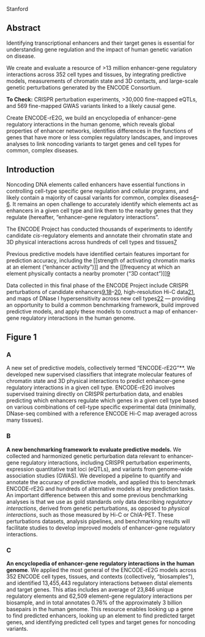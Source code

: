 Stanford


## Abstract 

Identifying transcriptional enhancers and their target genes is essential for understanding gene regulation and the impact of human genetic variation on disease. 

We create and evaluate a resource of >13 million enhancer-gene regulatory interactions across 352 cell types and tissues, by integrating predictive models, measurements of chromatin state and 3D contacts, and large-scale genetic perturbations generated by the ENCODE Consortium.

**To Check:** CRISPR perturbation experiments, >30,000 fine-mapped eQTLs, and 569 fine-mapped GWAS variants linked to a likely causal gene.

Create ENCODE-rE2G, we build an encyclopedia of enhancer-gene regulatory interactions in the human genome, which reveals global properties of enhancer networks, identifies differences in the functions of genes that have more or less complex regulatory landscapes, and improves analyses to link noncoding variants to target genes and cell types for common, complex diseases.


## Introduction 
Noncoding DNA elements called enhancers have essential functions in controlling cell-type specific gene regulation and cellular programs, and likely contain a majority of causal variants for common, complex diseases[4](https://www.biorxiv.org/content/10.1101/2023.11.09.563812v1.full#ref-4)–[6](https://www.biorxiv.org/content/10.1101/2023.11.09.563812v1.full#ref-6). It remains an open challenge to accurately identify which elements act as enhancers in a given cell type and link them to the nearby genes that they regulate (hereafter, “enhancer-gene regulatory interactions”.

The ENCODE Project has conducted thousands of experiments to identify candidate _cis_-regulatory elements and annotate their chromatin state and 3D physical interactions across hundreds of cell types and tissues[7](https://www.biorxiv.org/content/10.1101/2023.11.09.563812v1.full#ref-7)


Previous predictive models have identified certain features important for prediction accuracy, including the [[strength of activating chromatin marks at an element (“enhancer activity”)]] and the [[frequency at which an element physically contacts a nearby promoter (“3D contact”)]][9](https://www.biorxiv.org/content/10.1101/2023.11.09.563812v1.full#ref-9)

Data collected in this final phase of the ENCODE Project include CRISPR perturbations of candidate enhancers[9](https://www.biorxiv.org/content/10.1101/2023.11.09.563812v1.full#ref-9),[18](https://www.biorxiv.org/content/10.1101/2023.11.09.563812v1.full#ref-18)–[20](https://www.biorxiv.org/content/10.1101/2023.11.09.563812v1.full#ref-20), high-resolution Hi-C data[21](https://www.biorxiv.org/content/10.1101/2023.11.09.563812v1.full#ref-21), and maps of DNase I hypersensitivity across new cell types[22](https://www.biorxiv.org/content/10.1101/2023.11.09.563812v1.full#ref-22) — providing an opportunity to build a common benchmarking framework, build improved predictive models, and apply these models to construct a map of enhancer-gene regulatory interactions in the human genome.


## Figure 1

### A
A new set of predictive models, collectively termed “ENCODE-rE2G”**. We developed new supervised classifiers that integrate molecular features of chromatin state and 3D physical interactions to predict enhancer-gene regulatory interactions in a given cell type. ENCODE-rE2G involves supervised training directly on CRISPR perturbation data, and enables predicting which enhancers regulate which genes in a given cell type based on various combinations of cell-type specific experimental data (minimally, DNase-seq combined with a reference ENCODE Hi-C map averaged across many tissues).

### B
**A new benchmarking framework to evaluate predictive models.** We collected and harmonized genetic perturbation data relevant to enhancer-gene regulatory interactions, including CRISPR perturbation experiments, expression quantitative trait loci (eQTLs), and variants from genome-wide association studies (GWAS). We developed a pipeline to quantify and annotate the accuracy of predictive models, and applied this to benchmark ENCODE-rE2G and hundreds of alternative models at key prediction tasks. An important difference between this and some previous benchmarking analyses is that we use as gold standards only data describing _regulatory interactions_, derived from genetic perturbations, as opposed to _physical interactions_, such as those measured by Hi-C or ChIA-PET. These perturbations datasets, analysis pipelines, and benchmarking results will facilitate studies to develop improved models of enhancer-gene regulatory interactions.

### C
**An encyclopedia of enhancer-gene regulatory interactions in the human genome**. We applied the most general of the ENCODE-rE2G models across 352 ENCODE cell types, tissues, and contexts (collectively, “biosamples”), and identified 13,455,443 regulatory interactions between distal elements and target genes. This atlas includes an average of 23,846 unique regulatory elements and 62,509 element-gene regulatory interactions per biosample, and in total annotates 0.76% of the approximately 3 billion basepairs in the human genome. This resource enables looking up a gene to find predicted enhancers, looking up an element to find predicted target genes, and identifying predicted cell types and target genes for noncoding variants.